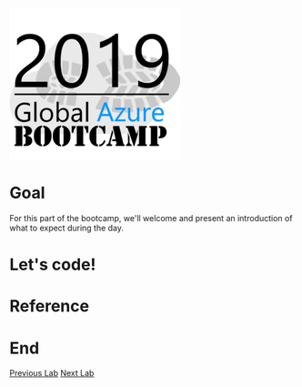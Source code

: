 ![gablogo][gablogo]

# Goal

For this part of the bootcamp, we'll welcome and present an introduction of what to expect during the day.

# Let's code!

# Reference

# End
[Previous Lab](../Lab2/README.md)
[Next Lab](../Lab4/README.md)

[gablogo]: ../medias/GlobalAzureBootcamp2019.png "Global Azure Bootcamp 2019"